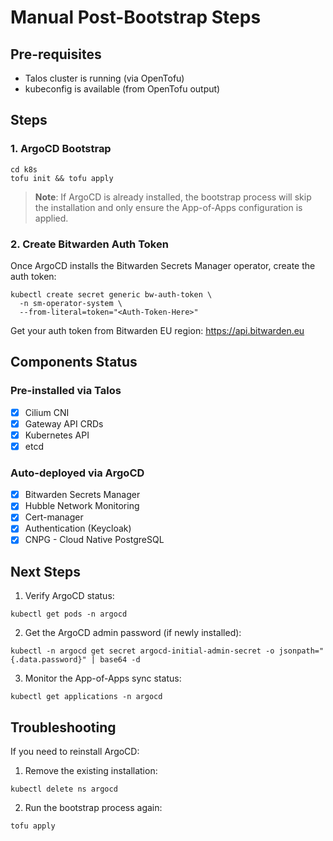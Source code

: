 # Manual Post-Bootstrap Steps

## Pre-requisites

- Talos cluster is running (via OpenTofu)
- kubeconfig is available (from OpenTofu output)

## Steps

### 1. ArgoCD Bootstrap

```shell
cd k8s
tofu init && tofu apply
```

> **Note**: If ArgoCD is already installed, the bootstrap process will skip the installation and only ensure the App-of-Apps configuration is applied.

### 2. Create Bitwarden Auth Token

Once ArgoCD installs the Bitwarden Secrets Manager operator, create the auth token:

```shell
kubectl create secret generic bw-auth-token \
  -n sm-operator-system \
  --from-literal=token="<Auth-Token-Here>"
```

Get your auth token from Bitwarden EU region: https://api.bitwarden.eu

## Components Status

### Pre-installed via Talos

- [x] Cilium CNI
- [x] Gateway API CRDs
- [x] Kubernetes API
- [x] etcd

### Auto-deployed via ArgoCD

- [x] Bitwarden Secrets Manager
- [x] Hubble Network Monitoring
- [x] Cert-manager
- [x] Authentication (Keycloak)
- [x] CNPG - Cloud Native PostgreSQL

## Next Steps

1. Verify ArgoCD status:
```shell
kubectl get pods -n argocd
```

2. Get the ArgoCD admin password (if newly installed):
```shell
kubectl -n argocd get secret argocd-initial-admin-secret -o jsonpath="{.data.password}" | base64 -d
```

3. Monitor the App-of-Apps sync status:
```shell
kubectl get applications -n argocd
```

## Troubleshooting

If you need to reinstall ArgoCD:

1. Remove the existing installation:
```shell
kubectl delete ns argocd
```

2. Run the bootstrap process again:
```shell
tofu apply
